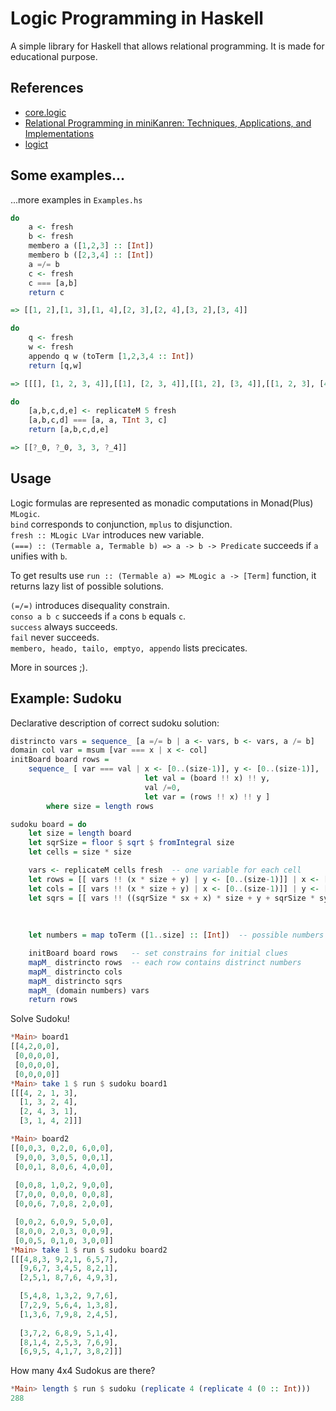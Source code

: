 Logic Programming in Haskell
====

A simple library for Haskell that allows relational programming. It is made for educational purpose.


References
----
* [core.logic](https://github.com/clojure/core.logic)
* [Relational Programming in miniKanren: Techniques, Applications, and Implementations](http://pqdtopen.proquest.com/#abstract?dispub=3380156)
* [logict](http://hackage.haskell.org/package/logict)

Some examples...
----
...more examples in `Examples.hs`


```haskell
do
    a <- fresh
    b <- fresh
    membero a ([1,2,3] :: [Int])
    membero b ([2,3,4] :: [Int])
    a =/= b
    c <- fresh
    c === [a,b]
    return c

=> [[1, 2],[1, 3],[1, 4],[2, 3],[2, 4],[3, 2],[3, 4]]
```

```haskell
do
	q <- fresh
	w <- fresh
	appendo q w (toTerm [1,2,3,4 :: Int])
	return [q,w]

=> [[[], [1, 2, 3, 4]],[[1], [2, 3, 4]],[[1, 2], [3, 4]],[[1, 2, 3], [4]],[[1, 2, 3, 4], []]]
```

```haskell
do
	[a,b,c,d,e] <- replicateM 5 fresh
	[a,b,c,d] === [a, a, TInt 3, c]
	return [a,b,c,d,e]

=> [[?_0, ?_0, 3, 3, ?_4]]
```

Usage
----

Logic formulas are represented as monadic computations in Monad(Plus) `MLogic`.  
`bind` corresponds to conjunction, `mplus` to disjunction.  
`fresh :: MLogic LVar` introduces new variable.  
`(===) :: (Termable a, Termable b) => a -> b -> Predicate` succeeds if `a` unifies with `b`.  


To get results use `run :: (Termable a) => MLogic a -> [Term]` function, it returns lazy list of possible solutions.

`(=/=)` introduces disequality constrain.  
`conso a b c` succeeds if `a` cons `b` equals `c`.  
`success` always succeeds.  
`fail` never succeeds.  
`membero, heado, tailo, emptyo, appendo` lists precicates.

More in sources ;).

Example: Sudoku
----

Declarative description of correct sudoku solution:

```haskell
distrincto vars = sequence_ [a =/= b | a <- vars, b <- vars, a /= b]
domain col var = msum [var === x | x <- col]
initBoard board rows =
    sequence_ [ var === val | x <- [0..(size-1)], y <- [0..(size-1)], 
                              let val = (board !! x) !! y,
                              val /=0,
                              let var = (rows !! x) !! y ]
        where size = length rows

sudoku board = do
    let size = length board
    let sqrSize = floor $ sqrt $ fromIntegral size
    let cells = size * size

    vars <- replicateM cells fresh  -- one variable for each cell
    let rows = [[ vars !! (x * size + y) | y <- [0..(size-1)]] | x <- [0..(size-1)]]
    let cols = [[ vars !! (x * size + y) | x <- [0..(size-1)]] | y <- [0..(size-1)]]
    let sqrs = [[ vars !! ((sqrSize * sx + x) * size + y + sqrSize * sy) | x <- [0..(sqrSize-1)],
                                                                           y <- [0..(sqrSize-1)]]
                                                                         | sx <- [0..(sqrSize-1)],
                                                                           sy <- [0..(sqrSize-1)]]
    let numbers = map toTerm ([1..size] :: [Int])  -- possible numbers

    initBoard board rows   -- set constrains for initial clues
    mapM_ distrincto rows  -- each row contains distrinct numbers
    mapM_ distrincto cols
    mapM_ distrincto sqrs
    mapM_ (domain numbers) vars
    return rows
```

Solve Sudoku!

```haskell
*Main> board1
[[4,2,0,0],
 [0,0,0,0],
 [0,0,0,0],
 [0,0,0,0]]
*Main> take 1 $ run $ sudoku board1
[[[4, 2, 1, 3],
  [1, 3, 2, 4],
  [2, 4, 3, 1],
  [3, 1, 4, 2]]]
```

```haskell
*Main> board2
[[0,0,3, 0,2,0, 6,0,0],
 [9,0,0, 3,0,5, 0,0,1],
 [0,0,1, 8,0,6, 4,0,0],
  
 [0,0,8, 1,0,2, 9,0,0],
 [7,0,0, 0,0,0, 0,0,8],
 [0,0,6, 7,0,8, 2,0,0],

 [0,0,2, 6,0,9, 5,0,0],
 [8,0,0, 2,0,3, 0,0,9],
 [0,0,5, 0,1,0, 3,0,0]]
*Main> take 1 $ run $ sudoku board2
[[[4,8,3, 9,2,1, 6,5,7],
  [9,6,7, 3,4,5, 8,2,1],
  [2,5,1, 8,7,6, 4,9,3],

  [5,4,8, 1,3,2, 9,7,6], 
  [7,2,9, 5,6,4, 1,3,8], 
  [1,3,6, 7,9,8, 2,4,5], 
  
  [3,7,2, 6,8,9, 5,1,4], 
  [8,1,4, 2,5,3, 7,6,9], 
  [6,9,5, 4,1,7, 3,8,2]]]
```

How many 4x4 Sudokus are there?

```haskell
*Main> length $ run $ sudoku (replicate 4 (replicate 4 (0 :: Int)))
288
```